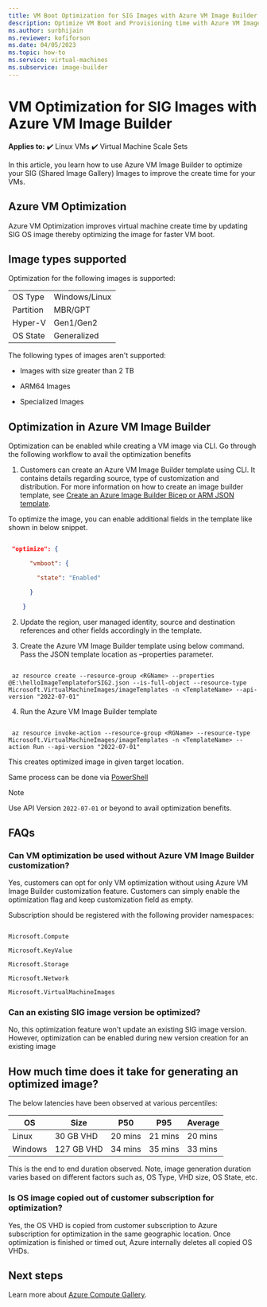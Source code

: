 ```yaml
--- 
title: VM Boot Optimization for SIG Images with Azure VM Image Builder 
description: Optimize VM Boot and Provisioning time with Azure VM Image Builder 
ms.author: surbhijain 
ms.reviewer: kofiforson 
ms.date: 04/05/2023 
ms.topic: how-to 
ms.service: virtual-machines 
ms.subservice: image-builder
--- 
```


  

# VM Optimization for SIG Images with Azure VM Image Builder 

  **Applies to:** :heavy_check_mark: Linux VMs :heavy_check_mark: Virtual Machine Scale Sets 

  

In this article, you learn how to use Azure VM Image Builder to optimize your SIG (Shared Image Gallery) Images to improve the create time for your VMs. 

  

## Azure VM Optimization 

Azure VM Optimization improves virtual machine create time by updating SIG OS image thereby optimizing the image for faster VM boot. 

  

## Image types supported 

Optimization for the following images is supported: 

  

||| 
|--|--|
| OS Type|Windows/Linux | 
| Partition|MBR/GPT| 
|Hyper-V|Gen1/Gen2| 
|OS State|Generalized| 

  

The following types of images aren't supported: 

* Images with size greater than 2 TB 

* ARM64 Images 

* Specialized Images 

 

## Optimization in Azure VM Image Builder 

Optimization can be enabled while creating a VM image via CLI. Go through the following workflow to avail the optimization benefits 

  

1. Customers can create an Azure VM Image Builder template using CLI. It contains details regarding source, type of customization and distribution. For more information on how to create an image builder template, see [Create an Azure Image Builder Bicep or ARM JSON template](/azure/virtual-machines/linux/image-builder-json). 

To optimize the image, you can enable additional fields in the template like shown in below snippet. 

  

```json 

 "optimize": { 

      "vmboot": { 

        "state": "Enabled" 

      } 

    } 

``` 

  

2. Update the region, user managed identity, source and destination references and other fields accordingly in the template. 

   

3. Create the Azure VM Image Builder template using below command. Pass the JSON template location as –properties parameter. 

  

```azurecli-interactive 

 az resource create --resource-group <RGName> --properties @E:\helloImageTemplateforSIG2.json --is-full-object --resource-type Microsoft.VirtualMachineImages/imageTemplates -n <TemplateName> --api-version "2022-07-01" 

``` 

  

4. Run the Azure VM Image Builder template 

```azurecli-interactive 

 az resource invoke-action --resource-group <RGName> --resource-type  Microsoft.VirtualMachineImages/imageTemplates -n <TemplateName> --action Run --api-version "2022-07-01" 

``` 

  

This creates optimized image in given target location. 

Same process can be done via [PowerShell](https://github.com/danielsollondon/azvmimagebuilder/blob/master/quickquickstarts/1a_Creating_a_Custom_Win_Image_on_Existing_VNET/Readme.md#submit-the-template) 

> [!NOTE]
> Use API Version `2022-07-01` or beyond to avail optimization benefits.

  

## FAQs 

  

### Can VM optimization be used without Azure VM Image Builder customization? 

  

Yes, customers can opt for only VM optimization without using Azure VM Image Builder customization feature. Customers can simply enable the optimization flag and keep customization field as empty.  

   

Subscription should be registered with the following provider namespaces: 

  

``` 

Microsoft.Compute 

Microsoft.KeyValue 

Microsoft.Storage 

Microsoft.Network 

Microsoft.VirtualMachineImages 

``` 

  

### Can an existing SIG image version be optimized? 

No, this optimization feature won't update an existing SIG image version. However, optimization can be enabled during new version creation for an existing image 

  

## How much time does it take for generating an optimized image? 

 

 The below latencies have been observed at various percentiles: 

| OS | Size | P50 | P95 | Average |
| --- | --- | --- | --- | --- |
| Linux | 30 GB VHD | 20 mins | 21 mins | 20 mins |
| Windows | 127 GB VHD | 34 mins | 35 mins | 33 mins |

  

This is the end to end duration observed. Note, image generation duration varies based on different factors such as, OS Type, VHD size, OS State, etc. 

  

### Is OS image copied out of customer subscription for optimization? 

Yes, the OS VHD is copied from customer subscription to Azure subscription for optimization in the same geographic location. Once optimization is finished or timed out, Azure internally deletes all copied OS VHDs. 

  

## Next steps 

  

Learn more about [Azure Compute Gallery](../virtual-machines/azure-compute-gallery.md).